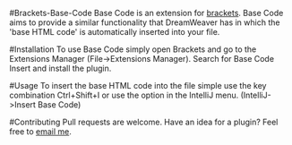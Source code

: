 #Brackets-Base-Code
Base Code is an extension for [brackets](https://github.com/adobe/brackets). Base Code aims to provide a similar functionality that DreamWeaver has in which the 'base HTML code' is automatically inserted into your file.

#Installation
To use Base Code simply open Brackets and go to the Extensions Manager (File->Extensions Manager). Search for Base Code Insert and install the plugin.

#Usage
To insert the base HTML code into the file simple use the key combination Ctrl+Shift+I or use the option in the IntelliJ menu. (IntelliJ->Insert Base Code)

#Contributing
Pull requests are welcome. Have an idea for a plugin? Feel free to [email me](mailto:colt.fortenberry@outlook.com).